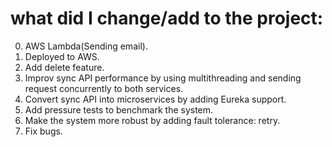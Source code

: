 # what did I change/add to the project:
0. AWS Lambda(Sending email).
1. Deployed to AWS.
2. Add delete feature.
3. Improv sync API performance by using multithreading and sending request concurrently to both services.
4. Convert sync API into microservices by adding Eureka support.
5. Add pressure tests to benchmark the system.
6. Make the system more robust by adding fault tolerance: retry.
7. Fix bugs.

